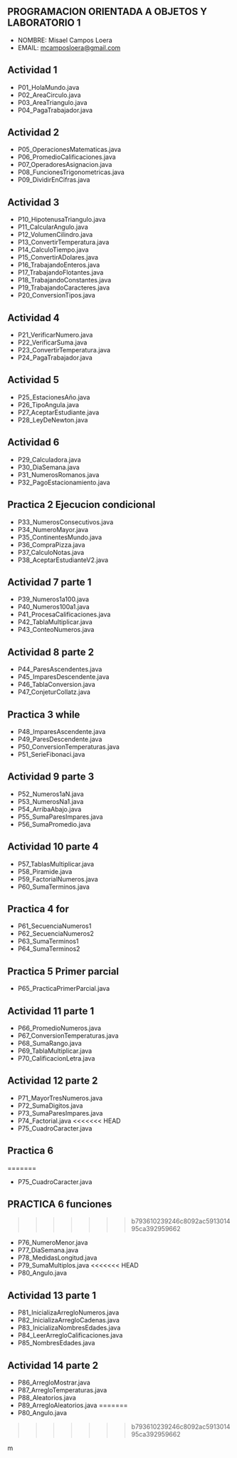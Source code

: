 ## PROGRAMACION ORIENTADA A OBJETOS Y LABORATORIO 1
- NOMBRE: Misael Campos Loera
- EMAIL: mcamposloera@gmail.com

## Actividad 1
- P01_HolaMundo.java
- P02_AreaCirculo.java
- P03_AreaTriangulo.java
- P04_PagaTrabajador.java

## Actividad 2
- P05_OperacionesMatematicas.java
- P06_PromedioCalificaciones.java
- P07_OperadoresAsignacion.java
- P08_FuncionesTrigonometricas.java
- P09_DividirEnCifras.java

## Actividad 3
- P10_HipotenusaTriangulo.java
- P11_CalcularAngulo.java
- P12_VolumenCilindro.java
- P13_ConvertirTemperatura.java
- P14_CalculoTiempo.java
- P15_ConvertirADolares.java
- P16_TrabajandoEnteros.java
- P17_TrabajandoFlotantes.java
- P18_TrabajandoConstantes.java
- P19_TrabajandoCaracteres.java
- P20_ConversionTipos.java


## Actividad 4
- P21_VerificarNumero.java
- P22_VerificarSuma.java
- P23_ConvertirTemperatura.java
- P24_PagaTrabajador.java

## Actividad 5
- P25_EstacionesAño.java
- P26_TipoAngula.java
- P27_AceptarEstudiante.java
- P28_LeyDeNewton.java

## Actividad 6
- P29_Calculadora.java
- P30_DiaSemana.java
- P31_NumerosRomanos.java
- P32_PagoEstacionamiento.java

## Practica 2 Ejecucion condicional
- P33_NumerosConsecutivos.java
- P34_NumeroMayor.java
- P35_ContinentesMundo.java
- P36_CompraPizza.java
- P37_CalculoNotas.java
- P38_AceptarEstudianteV2.java

## Actividad 7 parte 1
- P39_Numeros1a100.java
- P40_Numeros100a1.java
- P41_ProcesaCalificaciones.java
- P42_TablaMultiplicar.java
- P43_ConteoNumeros.java

## Actividad 8 parte 2
- P44_ParesAscendentes.java
- P45_ImparesDescendente.java
- P46_TablaConversion.java
- P47_ConjeturCollatz.java

## Practica 3 while
- P48_ImparesAscendente.java
- P49_ParesDescendente.java
- P50_ConversionTemperaturas.java
- P51_SerieFibonaci.java

## Actividad 9 parte 3
- P52_Numeros1aN.java
- P53_NumerosNa1.java
- P54_ArribaAbajo.java
- P55_SumaParesImpares.java
- P56_SumaPromedio.java

## Actividad 10 parte 4
- P57_TablasMultiplicar.java
- P58_Piramide.java
- P59_FactorialNumeros.java
- P60_SumaTerminos.java

## Practica 4 for
- P61_SecuenciaNumeros1
- P62_SecuenciaNumeros2
- P63_SumaTerminos1
- P64_SumaTerminos2

## Practica 5 Primer parcial
- P65_PracticaPrimerParcial.java

## Actividad 11 parte 1
- P66_PromedioNumeros.java
- P67_ConversionTemperaturas.java
- P68_SumaRango.java
- P69_TablaMultiplicar.java
- P70_CalificacionLetra.java

## Actividad 12 parte 2
- P71_MayorTresNumeros.java
- P72_SumaDigitos.java
- P73_SumaParesImpares.java
- P74_Factorial.java
<<<<<<< HEAD
- P75_CuadroCaracter.java 

## Practica 6
=======
- P75_CuadroCaracter.java

## PRACTICA 6 funciones
>>>>>>> b793610239246c8092ac591301495ca392959662
- P76_NumeroMenor.java
- P77_DiaSemana.java
- P78_MedidasLongitud.java
- P79_SumaMultiplos.java
<<<<<<< HEAD
- P80_Angulo.java 

## Actividad 13 parte 1
- P81_InicializaArregloNumeros.java
- P82_InicializaArregloCadenas.java
- P83_InicializaNombresEdades.java
- P84_LeerArregloCalificaciones.java
- P85_NombresEdades.java 

## Actividad 14 parte 2
- P86_ArregloMostrar.java
- P87_ArregloTemperaturas.java
- P88_Aleatorios.java
- P89_ArregloAleatorios.java 
=======
- P80_Angulo.java
>>>>>>> b793610239246c8092ac591301495ca392959662



m
